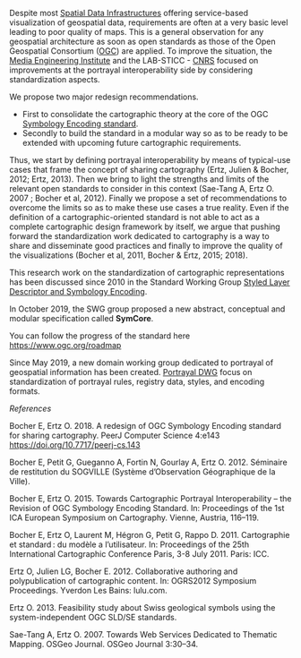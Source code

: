 Despite most [Spatial Data Infrastructures](http://gsdiassociation.org/index.php/publications/sdi-cookbooks.html) offering 
service-based visualization of geospatial data, requirements are often at a very basic level leading to poor quality of maps. 
This is a general observation for any geospatial architecture as soon as open standards as those of the Open Geospatial Consortium ([OGC](https://www.ogc.org/)) 
are applied. 
To improve the situation, the [Media Engineering Institute](https://heig-vd.ch/rad/instituts/mei) and the LAB-STICC - [CNRS](https://www.cnrs.fr) 
focused on improvements at the portrayal interoperability side by considering standardization aspects. 

We propose two major redesign recommendations. 

- First to consolidate the cartographic theory at the core of the OGC [Symbology Encoding standard](https://www.ogc.org/standards/se). 
- Secondly to build the standard in a modular way so as to be ready to be extended with upcoming future cartographic requirements. 

Thus, we start by defining portrayal interoperability by means of typical-use cases that frame the concept of sharing cartography 
(Ertz, Julien & Bocher, 2012; Ertz, 2013). Then we bring to light the strengths and limits of the relevant 
open standards to consider in this context (Sae-Tang A, Ertz O. 2007 ; Bocher et al, 2012). 
Finally we propose a set of recommendations to overcome the limits so as to make these use cases a true reality. 
Even if the definition of a cartographic-oriented standard is not able to act as a complete cartographic design framework by itself, 
we argue that pushing forward the standardization work dedicated to cartography is a way to share and disseminate good practices and finally 
to improve the quality of the visualizations (Bocher et al, 2011, Bocher & Ertz, 2015; 2018).


This research work on the standardization of cartographic representations has been discussed since 2010 in the Standard Working Group
[Styled Layer Descriptor and Symbology Encoding](https://www.ogc.org/projects/groups/sldse1.2swg).

In October 2019, the SWG group proposed a new abstract, conceptual and modular specification called **SymCore**.

You can follow the progress of the standard here https://www.ogc.org/roadmap

Since May 2019, a new domain working group dedicated to portrayal of geospatial information has been created.
[Portrayal DWG](https://www.ogc.org/projects/groups/portrayaldwg) focus on standardization of portrayal rules, registry data, styles, and encoding formats.

_References_

Bocher E, Ertz O. 2018. A redesign of OGC Symbology Encoding standard for sharing cartography. PeerJ Computer Science 4:e143 https://doi.org/10.7717/peerj-cs.143 

Bocher E, Petit G, Gueganno A, Fortin N, Gourlay A, Ertz O. 2012. Séminaire de restitution du SOGVILLE (Système d’Observation Géographique de la Ville).

Bocher E, Ertz O. 2015. Towards Cartographic Portrayal Interoperability – the Revision of OGC Symbology Encoding Standard. 
In: Proceedings of the 1st ICA European Symposium on Cartography. Vienne, Austria, 116–119.

Bocher E, Ertz O, Laurent M, Hégron G, Petit G, Rappo D. 2011. Cartographie et standard : du modèle a l’utilisateur. 
In: Proceedings of the 25th International Cartographic Conference Paris, 3-8 July 2011. Paris: ICC.

Ertz O, Julien LG, Bocher E. 2012. Collaborative authoring and polypublication of cartographic content. 
In: OGRS2012 Symposium Proceedings. Yverdon Les Bains: lulu.com.

Ertz O. 2013. Feasibility study about Swiss geological symbols using the system-independent OGC SLD/SE standards.

Sae-Tang A, Ertz O. 2007. Towards Web Services Dedicated to Thematic Mapping. OSGeo Journal. OSGeo Journal 3:30–34.